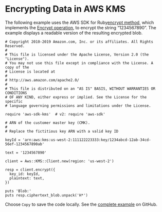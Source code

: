 # Encrypting Data in AWS KMS<a name="kms-example-encrypt-data"></a>

The following example uses the AWS SDK for Ruby[encrypt method](https://docs.aws.amazon.com/sdk-for-ruby/v3/api/Aws/KMS/Client.html#encrypt-instance_method), which implements the [Encrypt operation](https://docs.aws.amazon.com/kms/latest/APIReference/API_Encrypt.html), to encrypt the string “1234567890”\. The example displays a readable version of the resulting encrypted blob\.

```
# Copyright 2010-2019 Amazon.com, Inc. or its affiliates. All Rights Reserved.
#
# This file is licensed under the Apache License, Version 2.0 (the "License").
# You may not use this file except in compliance with the License. A copy of the
# License is located at
#
# http://aws.amazon.com/apache2.0/
#
# This file is distributed on an "AS IS" BASIS, WITHOUT WARRANTIES OR CONDITIONS
# OF ANY KIND, either express or implied. See the License for the specific
# language governing permissions and limitations under the License.

require 'aws-sdk-kms'  # v2: require 'aws-sdk'

# ARN of the customer master key (CMK).
#
# Replace the fictitious key ARN with a valid key ID

keyId = 'arn:aws:kms:us-west-2:111122223333:key/1234abcd-12ab-34cd-56ef-1234567890ab'

text = '1234567890'

client = Aws::KMS::Client.new(region: 'us-west-2')

resp = client.encrypt({
  key_id: keyId,
  plaintext: text,
})

puts 'Blob:'
puts resp.ciphertext_blob.unpack('H*')
```

Choose `Copy` to save the code locally\. See the [complete example](https://github.com/awsdocs/aws-doc-sdk-examples/blob/master/ruby/kms/aws-ruby-sdk-kms-example-encrypt-data.rb) on GitHub\.
